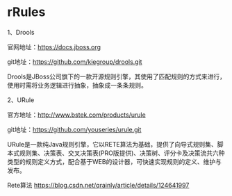 







# rRules







1、Drools

官网地址：https://docs.jboss.org

git地址：https://github.com/kiegroup/drools.git

Drools是JBoss公司旗下的一款开源规则引擎，其使用了匹配规则的方式来进行，使用时需将业务逻辑进行抽象，抽象成一条条规则。

2、URule

官方地址：http://www.bstek.com/products/urule

git地址：https://github.com/youseries/urule.git

URule是一款纯Java规则引擎，它以RETE算法为基础，提供了向导式规则集、脚本式规则集、决策表、交叉决策表(PRO版提供)、决策树、评分卡及决策流共六种类型的规则定义方式，配合基于WEB的设计器，可快速实现规则的定义、维护与发布。


Rete算法 https://blog.csdn.net/qrainly/article/details/124641997